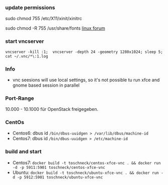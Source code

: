 ### update permissions
sudo chmod 755 /etc/X11/xinit/xinitrc

sudo chmod -R 755 /usr/share/fonts
[linux forum](http://www.linuxforums.org/forum/ubuntu-linux/93755-stating-xfce-vnc-scession.html)

### start vncserver
`vncserver -kill :1;  vncserver -depth 24 -geometry 1280x1024; sleep 5; cat ~/.vnc/*\:1.log`


### Info
* vnc seesions will use local settings, so it's not possible tu run xfce and gnome based session in parallel

### Port-Range
10.000 - 10.1000 für OpenStack freigegeben.


### CentOs
* Centos6: dbus id `/bin/dbus-uuidgen > /var/lib/dbus/machine-id`
* Centos7: dbus id `/bin/dbus-uuidgen > /etc/machine-id`

### build and start
* Centos7: 
  `docker build -t toschneck/centos-xfce-vnc . && docker run -d -p 5911:5901 toschneck/centos-xfce-vnc`
* Ubuntu:
  `docker build -t toschneck/ubuntu-xfce-vnc . && docker run -d -p 5912:5901 toschneck/ubuntu-xfce-vnc`
